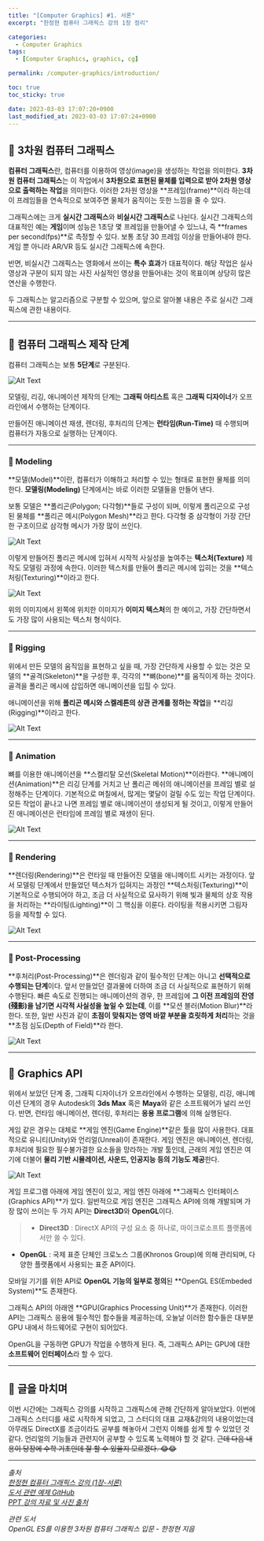 ```yaml
---
title: "[Computer Graphics] #1. 서론"
excerpt: "한정현 컴퓨터 그래픽스 강의 1장 정리"

categories:
  - Computer Graphics
tags:
  - [Computer Graphics, graphics, cg]

permalink: /computer-graphics/introduction/

toc: true
toc_sticky: true

date: 2023-03-03 17:07:20+0900
last_modified_at: 2023-03-03 17:07:24+0900
---
```


## 👻 3차원 컴퓨터 그래픽스
**컴퓨터 그래픽스**란, 컴퓨터를 이용하여 영상(image)을 생성하는 작업을 의미한다. **3차원 컴퓨터 그래픽스**는 이 작업에서 **3차원으로 표현된 물체를 입력으로 받아 2차원 영상으로 출력하는 작업**을 의미한다. 이러한 2차원 영상을 **프레임(frame)**이라 하는데 이 프레임들을 연속적으로 보여주면 물체가 움직이는 듯한 느낌을 줄 수 있다.

그래픽스에는 크게 **실시간 그래픽스**와 **비실시간 그래픽스**로 나뉜다. 실시간 그래픽스의 대표적인 예는 **게임**이며 성능은 1초당 몇 프레임을 만들어낼 수 있느냐, 즉 **frames per second(fps)**로 측정할 수 있다. 보통 초당 30 프레임 이상을 만들어내야 한다. 게임 뿐 아니라 AR/VR 등도 실시간 그래픽스에 속한다.

반면, 비실시간 그래픽스는 영화에서 쓰이는 **특수 효과**가 대표적이다. 해당 작업은 실사 영상과 구분이 되지 않는 사진 사실적인 영상을 만들어내는 것이 목표이며 상당히 많은 연산을 수행한다.

두 그래픽스는 알고리즘으로 구분할 수 있으며, 앞으로 알아볼 내용은 주로 실시간 그래픽스에 관한 내용이다.

***

## 👻 컴퓨터 그래픽스 제작 단계
컴퓨터 그래픽스는 보통 **5단계**로 구분된다.

![Alt Text](/assets/images/posts_img/basics/computer-graphics/introduction/cg-stage.png)   

모델링, 리깅, 애니메이션 제작의 단계는 **그래픽 아티스트** 혹은 **그래픽 디자이너**가 오프라인에서 수행하는 단계이다.

만들어진 애니메이션 재생, 렌더링, 후처리의 단계는 **런타임(Run-Time)** 때 수행되며 컴퓨터가 자동으로 실행하는 단계이다.

***

### 🌱 Modeling
**모델(Model)**이란, 컴퓨터가 이해하고 처리할 수 있는 형태로 표현한 물체를 의미한다. **모델링(Modeling)** 단계에서는 바로 이러한 모델들을 만들어 낸다.

보통 모델은 **폴리곤(Polygon; 다각형)**들로 구성이 되며, 이렇게 폴리곤으로 구성된 물체를 **폴리곤 메시(Polygon Mesh)**라고 한다. 다각형 중 삼각형이 가장 간단한 구조이므로 삼각형 메시가 가장 많이 쓰인다.

![Alt Text](/assets/images/posts_img/basics/computer-graphics/introduction/model.png)   

이렇게 만들어진 폴리곤 메시에 입혀서 시작적 사실성을 높여주는 **텍스처(Texture)** 제작도 모델링 과정에 속한다. 이러한 텍스처를 만들어 폴리곤 메시에 입히는 것을 **텍스처링(Texturing)**이라고 한다.

![Alt Text](/assets/images/posts_img/basics/computer-graphics/introduction/texture.png)   

위의 이미지에서 왼쪽에 위치한 이미지가 **이미지 텍스처**의 한 예이고, 가장 간단하면서도 가장 많이 사용되는 텍스처 형식이다.

***

### 🌱 Rigging
위에서 만든 모델의 움직임을 표현하고 싶을 때, 가장 간단하게 사용할 수 있는 것은 모델의 **골격(Skeleton)**을 구성한 후, 각각의 **뼈(bone)**를 움직이게 하는 것이다. 골격을 폴리곤 메시에 삽입하면 애니메이션을 입힐 수 있다.

애니메이션을 위해 **폴리곤 메시와 스켈레톤의 상관 관계를 정하는 작업**을 **리깅(Rigging)**이라고 한다.

![Alt Text](/assets/images/posts_img/basics/computer-graphics/introduction/rigging.png)   

***

### 🌱 Animation
뼈를 이용한 애니메이션을 **스켈리탈 모션(Skeletal Motion)**이라한다. **애니메이션(Animation)**은 리깅 단계를 거치고 난 폴리곤 메쉬의 애니메이션을 프레임 별로 설정해주는 단계이다. 기본적으로 며칠에서, 많게는 몇달이 걸릴 수도 있는 작업 단계이다. 모든 작업이 끝나고 나면 프레임 별로 애니메이션이 생성되게 될 것이고, 이렇게 만들어진 애니메이션은 런타임에 프레임 별로 재생이 된다.

![Alt Text](/assets/images/posts_img/basics/computer-graphics/introduction/animation.png)   

***

### 🌱 Rendering
**렌더링(Rendering)**은 런타일 때 만들어진 모델을 애니메이트 시키는 과정이다. 앞서 모델링 단계에서 만들었던 텍스처가 입혀지는 과정인 **텍스처링(Texturing)**이 기본적으로 수행되어야 하고, 조금 더 사실적으로 묘사하기 위해 빛과 물체의 상호 작용을 처리하는 **라이팅(Lighting)**이 그 핵심을 이룬다. 라이팅을 적용시키면 그림자 등을 제작할 수 있다.

![Alt Text](/assets/images/posts_img/basics/computer-graphics/introduction/rendering.png)   

***

### 🌱 Post-Processing
**후처리(Post-Processing)**은 렌더링과 같이 필수적인 단계는 아니고 **선택적으로 수행되는 단계**이다. 앞서 만들었던 결과물에 더하여 조금 더 사실적으로 표현하기 위해 수행된다. 빠른 속도로 진행되는 애니메이션의 경우, 한 프레임에 **그 이전 프레임의 잔영(殘影)을 남기면 시각적 사실성을 높일 수 있는데**, 이를 **모션 블러(Motion Blur)**라 한다. 또한, 일반 사진과 같이 **초점이 맞춰지는 영역 바깥 부분을 흐릿하게 처리**하는 것을 **초점 심도(Depth of Field)**라 한다.

![Alt Text](/assets/images/posts_img/basics/computer-graphics/introduction/post-processing.png)   

***

## 👻 Graphics API
위에서 보았던 단계 중, 그래픽 디자이너가 오프라인에서 수행하는 모델링, 리깅, 애니메이션 단계의 경우 Autodesk의 **3ds Max** 혹은 **Maya**와 같은 소프트웨어가 널리 쓰인다. 반면, 런타임 애니메이션, 렌더링, 후처리는 **응용 프로그램**에 의해 실행된다.

게임 같은 경우는 대체로 **게임 엔진(Game Engine)**같은 툴을 많이 사용한다. 대표적으로 유니티(Unity)와 언리얼(Unreal)이 존재한다. 게임 엔진은 애니메이션, 렌더링, 후처리에 필요한 필수불가결한 요소들을 망라하는 개발 툴인데, 근래의 게임 엔진은 여기에 더불어 **물리 기반 시뮬레이션, 사운드, 인공지능 등의 기능도 제공**한다.

![Alt Text](/assets/images/posts_img/basics/computer-graphics/introduction/graphics-api.png)   

게임 프로그램 아래에 게임 엔진이 있고, 게임 엔진 아래에 **그래픽스 인터페이스(Graphics API)**가 있다. 일반적으로 게임 엔진은 그래픽스 API에 의해 개발되며 가장 많이 쓰이는 두 가지 API는 **Direct3D**와 **OpenGL**이다.

> - **Direct3D** : DirectX API의 구성 요소 중 하나로, 마이크로소프트 플랫폼에서만 쓸 수 있다.
- **OpenGL** : 국제 표준 단체인 크로노스 그룹(Khronos Group)에 의해 관리되며, 다양한 플랫폼에서 사용되는 표준 API이다.

모바일 기기를 위한 API로 **OpenGL 기능의 일부로 정의**된 **OpenGL ES(Embeded System)**도 존재한다.

그래픽스 API의 아래엔 **GPU(Graphics Processing Unit)**가 존재한다. 이러한 API는 그래픽스 응용에 필수적인 함수들을 제공하는데, 오늘날 이러한 함수들은 대부분 GPU 내에서 하드웨어로 구현이 되어있다.

OpenGL을 구동하면 GPU가 작업을 수행하게 된다. 즉, 그래픽스 API는 GPU에 대한 **소프트웨어 인터페이스**라 할 수 있다.

***

## 👻 글을 마치며
이번 시간에는 그래픽스 강의를 시작하고 그래픽스에 관해 간단하게 알아보았다. 이번에 그래픽스 스터디를 새로 시작하게 되었고, 그 스터디의 대표 교재&강의의 내용이었는데 아무래도 DirectX를 조금이라도 공부를 해놓아서 그런지 이해를 쉽게 할 수 있었던 것 같다. 언리얼의 기능들과 관련지어 공부할 수 있도록 노력해야 할 것 같다. ~~근데 다음 내용이 당장에 수학 기초인데 잘 할 수 있을지 모르겠다. 😂😂~~

***

_출처_   
_[한정현 컴퓨터 그래픽스 강의 (1장-서론)](https://youtu.be/EdkPDiwsTF0)_   
_[도서 관련 예제 GitHub](https://github.com/medialab-ku/openGLESbook)_   
_[PPT 강의 자료 및 사진 출처](https://media.korea.ac.kr/books/)_

_관련 도서_   
_OpenGL ES를 이용한 3차원 컴퓨터 그래픽스 입문 - 한정현 지음_   